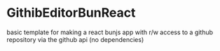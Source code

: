 # GithibEditorBunReact
basic template for making a react bunjs app with r/w access to a github repository via the github api (no dependencies)
